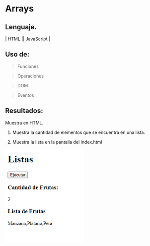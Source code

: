 # Arrays

## Lenguaje.

| HTML || JavaScript |

## Uso de:

> Funciones

> Operaciones

> DOM

> Eventos

## Resultados:

Muestra en HTML.

1. Muestra la cantidad de elementos que se encuentra en una lista.

2. Muestra la lista en la pantalla del Index.html

![alt text](img/image.png)
